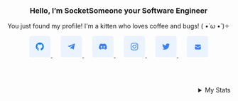 <div align="center">
  <h3>Hello, I’m SocketSomeone your Software Engineer</h3>

  <p>
       You just found my profile! I'm a kitten who loves coffee and bugs! ( •̀ ω •́ )✧
  </p>

  <a href="https://github.com/SocketSomeone">
    <picture>
       <source media="(prefers-color-scheme: dark)" srcset="./assets/dark/github.png">
       <img src="./assets/light/github.png">
    </picture>
  </a>
  &emsp;
  <a href="[https://github.com/SocketSomeone](https://t.me/socketsomeone)">
    <picture>
       <source media="(prefers-color-scheme: dark)" srcset="./assets/dark/telegram.png">
       <img src="./assets/light/telegram.png">
    </picture>
  </a> 
  &emsp;
  <a href="https://discord.com/users/235413185639874561">
    <picture>
       <source media="(prefers-color-scheme: dark)" srcset="./assets/dark/discord.png">
       <img src="./assets/light/discord.png">
    </picture>
  </a> 
  &emsp;
  <a href="https://instagram.com/socketsomeone">
    <picture>
       <source media="(prefers-color-scheme: dark)" srcset="./assets/dark/instagram.png">
       <img src="./assets/light/instagram.png">
    </picture>
  </a>
  &emsp;
  <a href="https://twitter.com/SocketSomeone">
    <picture>
       <source media="(prefers-color-scheme: dark)" srcset="./assets/dark/twitter.png">
       <img src="./assets/light/twitter.png">
    </picture>
  </a> 
  &emsp;
  <a href="mailto:socket.someone@gmail.com">
    <picture>
       <source media="(prefers-color-scheme: dark)" srcset="./assets/dark/email.png">
       <img src="./assets/light/email.png">
    </picture>
  </a>
</div>

<br/><br/>

<details align="right">
  <summary>My Stats</summary>

  <a width="50%" align="left" href="https://discord.com/users/235413185639874561" target="_blank">
    <img  alt="Discord Status" src="https://lanyard.cnrad.dev/api/235413185639874561?theme=light&borderRadius=5px">
  <a/>
  <a width="50%" align="right" href="https://wakatime.com/@SocketSomeone" target="_blank">
    <img  src="https://github-readme-stats.vercel.app/api/wakatime?username=SocketSomeone&border_radius=5px&border_color=fff&icon_color=58a6ff&show_icons=true&custom_title=Weekly%20Stats">
  <a/>
  <br/>
  <img align="right" src="https://komarev.com/ghpvc/?username=SocketSomeone&label=💖" alt="Profile Views"/>
</details>
